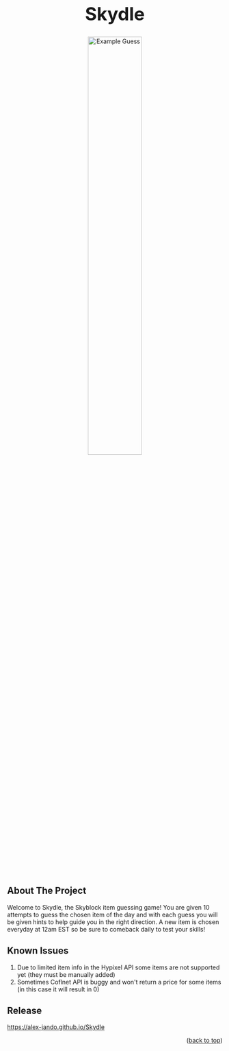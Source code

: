 <a name="readme-top"></a>

<div align="center">
  <h1 align="center" style="font-size: 3em;">Skydle</h1>
</div>

<div align="center">
  <img src="public/exampleGuess.png" alt="Example Guess" width="50%" height="auto">
</div>

## About The Project

Welcome to Skydle, the Skyblock item guessing game! You are given 10 attempts to guess the chosen item of the day and with each guess you will be given hints to help guide you in the right direction. A new item is chosen everyday at 12am EST so be sure to comeback daily to test your skills!

## Known Issues

1. Due to limited item info in the Hypixel API some items are not supported yet (they must be manually added)
2. Sometimes Coflnet API is buggy and won't return a price for some items (in this case it will result in 0)

## Release

https://alex-jando.github.io/Skydle

<p align="right">(<a href="#readme-top">back to top</a>)</p>

